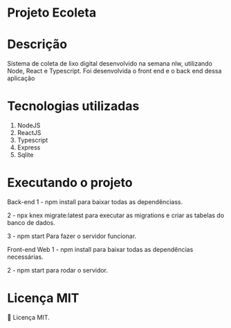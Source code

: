 # Projeto Ecoleta



# Descrição

Sistema de coleta de lixo digital desenvolvido na semana nlw, utilizando Node, React e Typescript. Foi desenvolvida o front end e o back end dessa aplicação

# Tecnologias utilizadas

1. NodeJS
2. ReactJS
3. Typescript
4. Express
5. Sqlite

# Executando o projeto

Back-end 1 - npm install para baixar todas as dependênciass.

2 - npx knex migrate:latest para executar as migrations e criar as tabelas do banco de dados.

3 - npm start Para fazer o servidor funcionar.

Front-end Web 1 - npm install para baixar todas as dependências necessárias.

2 - npm start para rodar o servidor.

# Licença MIT

📖 Licença MIT.


